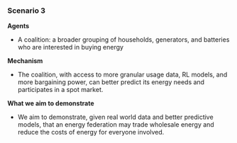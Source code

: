 ### Scenario 3

**Agents**

- A  coalition: a broader grouping of households, generators, and batteries who are interested in buying energy

**Mechanism**

- The coalition, with access to more granular usage data, RL models, and more bargaining power, can better predict its energy needs and participates in a spot market.

**What we aim to demonstrate**

- We aim to demonstrate, given real world data and better predictive models, that an energy federation may trade wholesale energy and reduce the costs of energy for everyone involved.
